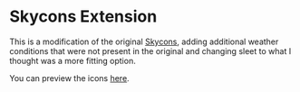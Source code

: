 Skycons Extension
=======

This is a modification of the original
[Skycons](https://github.com/darkskyapp/skycons), adding additional weather
conditions that were not present in the original and changing sleet to what
I thought was a more fitting option.

You can preview the icons [here](http://galdiuz.github.io/skycons/).